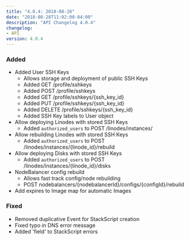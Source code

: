 ```yaml
---
title: "4.0.4: 2018-08-28"
date: "2018-08-28T11:02:00-04:00"
description: "API Changelog 4.0.4"
changelog:
- API
version: 4.0.4
---
```

### Added
* Added User SSH Keys
  * Allows storage and deployment of public SSH Keys
  * Added GET /profile/sshkeys
  * Added POST /profile/sshkeys
  * Added GET /profile/sshkeys/{ssh_key_id}
  * Added PUT /profile/sshkeys/{ssh_key_id}
  * Added DELETE /profile/sshkeys/{ssh_key_id}
  * Added SSH Key labels to User object
* Allow deploying Linodes with stored SSH Keys
  * Added `authorized_users` to POST /linodes/instances/
* Allow rebuilding Linodes with stored SSH Keys
  * Added `authorized_users` to POST /linodes/instances/{linode_id}/rebuild
* Allow deploying Disks with stored SSH Keys
  * Added `authorized_users` to POST /linodes/instances/{linode_id}/disks
* NodeBalancer config rebuild
  * Allows fast track config/node rebuilding
  * POST nodebalancers/{nodebalancerId}/configs/{configId}/rebuild
* Add expires to Image map for automatic Images

### Fixed
* Removed duplicative Event for StackScript creation
* Fixed typo in DNS error message
* Added 'field' to StackScript errors
